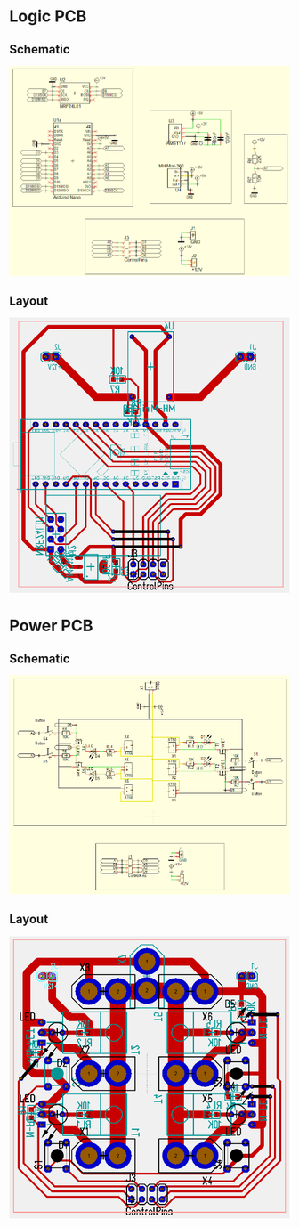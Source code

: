 # Logic PCB
## Schematic
![](Logic_Schematic.png)
## Layout
![](Logic_Layout.png)

# Power PCB 
## Schematic
![](Power_Schematic.png)
## Layout
![](Power_Layout.png)
